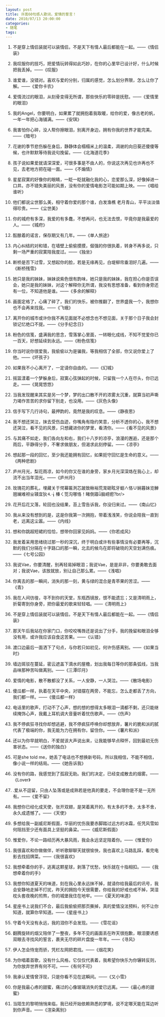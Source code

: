 ```yaml
---
layout: post
title: 许嵩60句感人歌词，爱情的誓言！
date: 2010/07/13 20:00:00
categories: 
- 随笔
tags: 
---
```


1. 不是穿上情侣装就可以装情侣，不是天下有情人最后都能在一起。——《情侣装》 

2. 我叹服你的技巧，把爱情玩转得如此巧妙，在你的心里早已设计好，什么时候把我丢掉。——《叹服》 

3. 谁爱谁，没错对。喜欢与爱的分别，归属的感觉，怎么划分界限，怎么让你了解。——《爱你卡农》 

4. 爱情流过的眼泪，从刻骨变得无所谓，那些快乐的零碎是抚慰。——《爱情里的眼泪》 

5. 我的Angel，你要明白，如果累了就拥抱着我取暖，给你的爱，像古老的帆，一年一年把心海铺满。——《安琪》 

6. 我害怕你心碎，没人帮你擦眼泪，别离开身边，拥有你我的世界才能完美。——《暗号》 

7. 花谢的季节悲伤躲在身后，静静体会榻榻米上的温柔，凋谢的向日葵还傻傻等候，也许默默等待我说句挽留。——《北海道花季》 

8. 孩子说如果爱就请深深爱，可很多事是不由人的，你说这次再见也许再也不见，去老地方把在碰一面。——《不煽情》 

9. 星星寂寞的好像你的眼睛，一眨一眨就融化我的心，恋爱那么深，好像掉进一口井。亦不错失美丽的风景，没有你的爱情电影怎可能如期上映。——《唱给谁听》 

10. 他们都说尘世那么美，相守着你爱的那个谁，白发渔樵 老月青山，平平淡淡值得珍贵。——《尘世美》 

11. 你的城府有多深，我爱的有多蠢，不想再问，也无法去恨，毕竟你是我最爱的人。——《城府》 

12. 酝酿着的诺言，保存期又有几年。——《单人旅途》 

13. 内心纠结的对和错，在墙壁上偷偷摸摸，倔强的你很执着，转身不再多说，只剩一场严重的寂寞陪我度过。——《独坐》 

14. 断桥是否下过雪，又想起你的脸，若是无缘再见，白堤柳帘垂泪好几遍。——《断桥残雪》 

15. 她只是我的妹妹，妹妹说紫色很有韵味，她只是我的妹妹，我在担心你是否误会，她只是我的妹妹，对这个解释你无所谓，我没有思想准备，看到你身旁还有一位，不知道他是谁。——《多余的解释》 

16. 画面定格了，心痛了碎了，我们的快乐，被你推翻了，世界盛我一个，我想你也不会再来找我。——《飞蛾》 

17. 离开你的城市或许你我不再见面就不必想念也不想见面，关于那个日子我会封锁记忆绝口不提。——《分手纪念日》 

18. 粉色的信笺，盛满我的思念，雪落掌心里面，一转眼化成线，不知不觉爱你已一百天，好想延续到永远。——《粉色信笺》 

19. 你当时说你很爱我，我偷偷以为是骗我，等我相信了全部，你又说你爱上了他。——《坏孩子》 

20. 如果我不小心离开了，一定请你自由的。——《幻城》 

21. 摇篮漾着一个梦躲身后，寂寞心弦弹起的时候，只留我一个人在尽头，你已远走。——《晃晃悠悠》 

22. 当我发现醒来其实是另一个梦，梦的出口散不开的浓雾太沉重，就算当初声嘶力竭作苦苦的求你留下别走，也没用。——《灰色头像》 

23. 信手写下几行诗句，最押韵的，竟然是我的叹息。——《静夜思》 

24. 我不想还哭泣，抹去受伤血迹，你嘴角有隐约笑意，分析不透你的心，我不想还哭泣，看不见的风景，只想藏进你的梦里，看清你。——《看不见的风景》 

25. 与其痛不如走，我们各向左和右，我们十八岁的凉亭，浪漫的邂逅，还是那个雨后，平静得分手，不奢求做朋友，但渴求此刻停留。——《凉亭》 

26. 想起那一段的回忆，至少我还能拥有回忆，如果扼守回忆是生命的意义。——《两种悲剧》 

27. 庐州月光，梨花雨凉，如今的你又在谁的身旁，家乡月光深深烙在我心上，却流不出当年泪光。——《庐州月》 

28. 玫瑰花的葬礼，埋藏关于愕幕匾洌芯跛致楸裕荒茏砸眩牙蛔∧恪Ｕ娴暮妹览觯翘斓难袒ㄓ辏宜狄⒋┧榛ㄑ笕沟哪恪！睹倒寤ǖ脑崂瘛?br/> 

29. 花开后花又落，轮回也没结果，苔上雪告诉我，你没归来过。——《南山忆》 

30. 我从来没有想到的是，这是你我第一次拥抱，带着浅浅笑，你说会陪我一直到老，远离这尘嚣。——《内线》 

31. 想和你跳超短裙的恰恰，想带你回家见妈妈。——《你若成风》 

32. 我发着呆用思绪绕过那一秒的深沉，终于明白或许有些事情没有必要再等，沉默的我们分隔在十字路口的那一瞬，北去的候鸟在即将破晓的天空划满伤痕。——《七号公园》 

33. 我说Vae，你要清醒，别再轻易掉眼泪；我说Vae，是是非非，你要勇敢去面对；我说Vae，该放就放，别让自己那么累。——《浅唱》 

34. 你离去的那一瞬间，消失的那一刻，黄与绿的混合是青苹果的苦涩。——《青》 

35. 我在人间彷徨，寻不到你的天堂，东瓶西镜放，恨不能遗忘；又是清明雨上，折菊寄到你身旁，把你最爱的歌来轻轻唱。——《清明雨上》 

36. 不是穿上情侣装就可以装情侣，不是天下有情人最后都能在一起。——《情侣装》

37. 那天午后我站在你家门口，你咬咬嘴唇还是说出了分手，我的挽留和眼泪全够没有用，或许我应该自食这苦果。——《认错》 

38. 渡口边最后一面洒下了句点，与你若只如初见，何许伤感离别。——《如果当时》 

39. 墙边斑驳在蔓延，密云遮盖下滴水的屋檐，划出我每日等你的那条弧线，当我品味那种苦叫做离别。——《三潭印月》 

40. 爱情的电影，散不散都没了关系，一人安静，一人哭泣。——《散场电影》 

41. 傻瓜都一样，执着在天平中央，对错摆在两旁，不能忘，怎么走都丢了方向，我们都一样。——《傻瓜都一样》 

42. 电话里的歌声，打动不了心声，想的想的想得太多眼泪一滴都不剩，还只能继续掩饰心声，我戴上耳机调大音量听着忧伤歌声。——《伤声》 

43. 我不停疯狂寻找你却想逃避，我不停疯狂呼唤你却想放弃，薯片的脆和派的腻代表了极端的你，我无能为力在拥有你，留住你。——《薯片和派》 

44. 还以为你早就明白，不爱就该大声说出来，让我能够早点释怀，回到最初无伤害状态。——《送你的独白》 

45. 可是she told me，她丢了电话也不想换新号码，所以我相信，不能不相信，像小说一样的结局。——《她告诉我》 

46. 没有你的路，我感觉到了孤寂无助。我们的决定，已经变成散去的烟雾。——《Lover》 

47. .爱从不逗留，只由人坠落或是成熟若是他真的要走，不会理你是不是一无所有。——《爱不留》 

47. 我想你已经化成天使，张开双翅，是哭着离开的，有太多的不舍，太多不舍，永久成遗憾了。——《天使》 

48. 多想给我一副威尼斯假面，华丽的忧伤我要赤脚踏过远方的冰霜，任凭风雪如何阻挡至少还有面具上坚挺的鼻梁。——《威尼斯假面》 

49. 惟爱你，不论一路经历再大暴风雨，我会永远坚定陪着你。——《惟爱你》 

50. 我很喜欢和你做做伴，听听歌聊聊天就很愉快，我也喜欢上马路乱踩，看完电影去找招牌菜。——《我很喜欢》 

51. 我想牵着你的手，逃离这颗星球，剥落了忧愁，快乐就在十指相扣。——《我想牵着你的手》 

52. 我想你知道夏天的味道，刻在我心里永远抹不掉，就请你给我最后的讯号，我会安静地走掉不打扰，昨天的拥抱今天很需要，你给我的好戒也戒不掉，哭湿枕头套夜晚的煎熬，你的城堡我住在地牢。——《夏天的味道》 

53. 星座书上说我们不合，最后我偷偷把那页撕掉，真的爱情没法预料，何不让你知道，就算你早知道。——《星座书上》 

54. 守着今天没有永远，我的泪你不会发现。——《雪花谣》 

55. 翻腾旋转的烟又陪伴了一整夜，多年不见的画面丢在昨天很抱歉，眼泪要诱惑双眼去寻找风的誓言，裹夹无尽的碎片盘旋一年年。——《寻风》 

56. 伊人怎会恃宠而骄，凭栏左网把君找。——《烟花笑》 

57. 为你唱着首歌，没有什么风格，它仅仅代表着，我希望你快乐为你辗转反则，为你放弃世界有何不可。——《有何不可》 

58. 我承认爱情曾浮现，只是你看不见在这瞬间。——《又小雪》 

59. 你是我最心疼的甜蜜，痛过的心像玻璃消失的爱已远离。——《最心疼的甜蜜》 

60. 当陌生的黎明悄悄来临，我已经开始依赖熟悉的梦境，说不定哪天能在耳边听到你声音。——《渲染离别》

